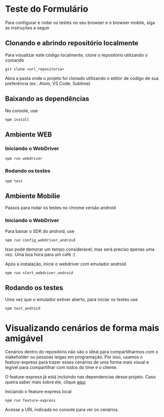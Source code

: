 # Teste do Formulário

Para configurar e rodar os testes no seu browser e o browser mobile, siga as instruções a seguir

## Clonando e abrindo repositório localmente

Para visualizar este código localmente, clone o repositório utilizando o comando
```
git clone <url_repositorio>
```

Abra a pasta onde o projeto foi clonado utilizando o editor de código de sua preferência (ex.: Atom, VS Code, Sublime)

## Baixando as dependências
No console, use
```
npm install
```

## Ambiente WEB

### Iniciando o WebDriver
```
npm run webdriver
```

### Rodando os testes
```
npm test
```

## Ambiente Mobilie

Passos para rodar os testes no chrome versão android

### Iniciando o WebDriver
Para baixar o SDK do android, use
```
npm run config_webdriver_android
```
Isso pode demorar um tempo considerável, mas será preciso apenas uma vez. Uma boa hora para um café :)

Após a instalação, inicie o webdriver com emulador android
```
npm run start_webdriver_android
```

## Rodando os testes
Uma vez que o emulador estiver aberto, para iniciar os testes use
```
npm test_android
```

# Visualizando cenários de forma mais amigável

Cenários dentro do repositório não são o ideal para compartilharmos com o stakeholder ou pessoas leigas em programação. Por isso, usamos o feature-express para trazer esses cenários de uma forma mais visual e legivel para compartilhar com todos do time e o cliente.

O feature-express já está incluindo nas dependencias desse projeto. Caso queira saber mais sobre ele, clique [aqui](http://agiletesters.com.br/topic/1731/feature-express-uma-forma-elegante-de-expor-suas-features/2)

Iniciando o feature-express local
```
npm run feature-express
```

Acesse a URL indicada no console para ver os cenários.

